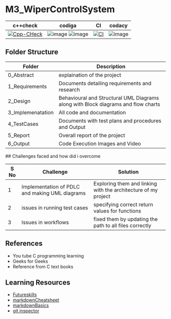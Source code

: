# M3_WiperControlSystem

|c++check|codiga|CI|codacy|
---|---|---|---|
|[![Cpp-CHeck](https://github.com/ENG230/M3_WiperControlSystem/actions/workflows/cpp.yml/badge.svg)](https://github.com/ENG230/M3_WiperControlSystem/actions/workflows/cpp.yml)|![image](https://api.codiga.io/project/33449/score/svg) ![image](https://api.codiga.io/project/33449/status/svg)|[![CI](https://github.com/ENG230/M3_WiperControlSystem/actions/workflows/main.yml/badge.svg)](https://github.com/ENG230/M3_WiperControlSystem/actions/workflows/main.yml)|![image](https://user-images.githubusercontent.com/89642370/168306215-a17f9caa-6ace-401e-8ba6-c242af81b90f.png)|

## Folder Structure
<html>
<body>
<!--StartFragment-->

Folder | Description
-- | --
0_Abstract | explaination of the project
1_Requirements | Documents detailing requirements and research
2_Design | Behavioural and Structural UML Diagrams along with Block diagrams and flow charts
3_Implemenatation | All code and documentation
4_TestCases | Documents with test plans and procedures and Output
5_Report | Overall report of the project
6_Output | Code Execution Images and Video

<!--EndFragment-->
</body>
</html>
## Challenges faced and how did i overcome


| S No |	Challenge | Solution |
| ------ | ----------- | --------- |
| 1 | Implementation of PDLC and making UML diagrams |	Exploring them and linking with the architecture of my project |
| 2 |	issues in running test cases | specifying correct return values for functions |
| 3 |	Issues in workflows |	fixed them by updating the path to all files correctly |

## References

* You tube C programming learning 
* Geeks for Geeks 
* Reference from C text books

## Learning Resources

- [Futureskills](https://futureskillsnasscom.edcast.com/journey/getting-started-with-arm-based-microcontrollers)
- [markdownCheatsheet](https://github.com/adam-p/markdown-here/wiki/Markdown-Cheatsheet)
- [markdownBasics](https://docs.github.com/en/get-started/writing-on-github/getting-started-with-writing-and-formatting-on-github/basic-writing-and-formatting-syntax)
- [git inspector](https://github.com/ejwa/gitinspector)

